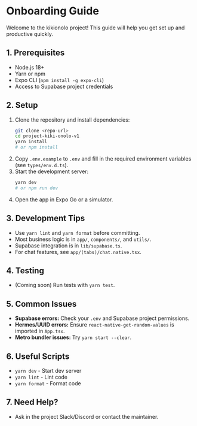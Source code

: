 # Onboarding Guide

Welcome to the kikionolo project! This guide will help you get set up and productive quickly.

## 1. Prerequisites

- Node.js 18+
- Yarn or npm
- Expo CLI (`npm install -g expo-cli`)
- Access to Supabase project credentials

## 2. Setup

1. Clone the repository and install dependencies:
   ```sh
   git clone <repo-url>
   cd project-kiki-onolo-v1
   yarn install
   # or npm install
   ```
2. Copy `.env.example` to `.env` and fill in the required environment variables (see `types/env.d.ts`).
3. Start the development server:
   ```sh
   yarn dev
   # or npm run dev
   ```
4. Open the app in Expo Go or a simulator.

## 3. Development Tips

- Use `yarn lint` and `yarn format` before committing.
- Most business logic is in `app/`, `components/`, and `utils/`.
- Supabase integration is in `lib/supabase.ts`.
- For chat features, see `app/(tabs)/chat.native.tsx`.

## 4. Testing

- (Coming soon) Run tests with `yarn test`.

## 5. Common Issues

- **Supabase errors:** Check your `.env` and Supabase project permissions.
- **Hermes/UUID errors:** Ensure `react-native-get-random-values` is imported in `App.tsx`.
- **Metro bundler issues:** Try `yarn start --clear`.

## 6. Useful Scripts

- `yarn dev` - Start dev server
- `yarn lint` - Lint code
- `yarn format` - Format code

## 7. Need Help?

- Ask in the project Slack/Discord or contact the maintainer.
